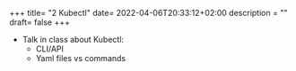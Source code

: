+++
title= "2 Kubectl"
date= 2022-04-06T20:33:12+02:00
description = ""
draft= false
+++

- Talk in class about Kubectl:
    - CLI/API
    - Yaml files vs commands
